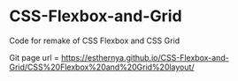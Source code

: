 # CSS-Flexbox-and-Grid
Code for remake of CSS Flexbox and CSS Grid

Git page url = https://esthernya.github.io/CSS-Flexbox-and-Grid/CSS%20Flexbox%20and%20Grid%20layout/
